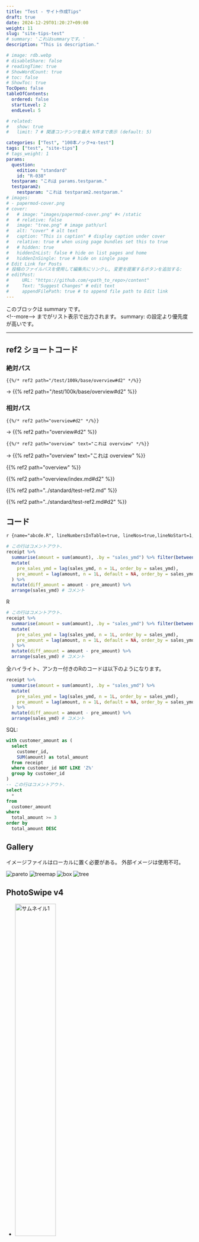```yaml
---
title: "Test - サイト作成Tips"
draft: true
date: 2024-12-29T01:20:27+09:00
weight: 11
slug: "site-tips-test"
# summary: 'これはsummaryです。'
description: "This is description."

# image: rdb.webp
# disableShare: false
# readingTime: true
# ShowWordCount: true
# toc: false
# ShowToc: true
TocOpen: false
tableOfContents:
  ordered: false
  startLevel: 2
  endLevel: 5

# related:
#   show: true
#   limit: 7 # 関連コンテンツを最大 N件まで表示 (default: 5)

categories: ["Test", "100本ノック+α-test"]
tags: ["test", "site-tips"]
# tags_weight: 1
params:
  question:
    edition: "standard"
    id: "R-038"
  testparam: "これは params.testparam."
  testparam2: 
    nestparam: "これは testparam2.nestparam."
# images:
# - papermod-cover.png
# cover:
#   # image: "images/papermod-cover.png" #< /static
#   # relative: false
#   image: "tree.png" # image path/url
#   alt: "cover" # alt text
#   caption: "This is caption" # display caption under cover
#   relative: true # when using page bundles set this to true
#   # hidden: true
#   hiddenInList: false # hide on list pages and home
#   hiddenInSingle: true # hide on single page
# Edit Link for Posts
# 投稿のファイルパスを使用して編集先にリンクし, 変更を提案するボタンを追加する: 
# editPost:
#     URL: "https://github.com/<path_to_repo>/content"
#     Text: "Suggest Changes" # edit text
#     appendFilePath: true # to append file path to Edit link
---
```


このブロックは summary です。  
<!\--more\--> までがリスト表示で出力されます。
summary: の設定より優先度が高いです。

<!--more-->

---

## ref2 ショートコード

### 絶対パス

```go-html-template
{{%/* ref2 path="/test/100k/base/overview#d2" */%}}
```
→ 
{{% ref2 path="/test/100k/base/overview#d2" %}}

### 相対パス

```go-html-template
{{%/* ref2 path="overview#d2" */%}}
```
→ {{% ref2 path="overview#d2" %}}

```go-html-template
{{%/* ref2 path="overview" text="これは overview" */%}}
```
→ {{% ref2 path="overview" text="これは overview" %}}

{{% ref2 path="overview" %}}

{{% ref2 path="overview/index.md#d2" %}}

{{% ref2 path="../standard/test-ref2.md" %}}

{{% ref2 path="../standard/test-ref2.md#d2" %}}

## コード

```md {linenos=false, anchorLineNos=false}
r {name="abcde.R", lineNumbersInTable=true, lineNos=true,lineNoStart=1,hl_lines=[2,"7-8"]}
```

```r {name="abcde.R", lineNumbersInTable=true, lineNos=true,lineNoStart=1,hl_lines=[2,"7-8"]}
# この行はコメントアウト.
receipt %>% 
  summarise(amount = sum(amount), .by = "sales_ymd") %>% filter(between(amount, 120.34, 567.89))
  mutate(
    pre_sales_ymd = lag(sales_ymd, n = 1L, order_by = sales_ymd), 
    pre_amount = lag(amount, n = 1L, default = NA, order_by = sales_ymd)
  ) %>% 
  mutate(diff_amount = amount - pre_amount) %>% 
  arrange(sales_ymd) # コメント
```

R

```r {name="abcde.R", lineNos=false,lineNoStart=1,hl_lines=[2,"7-8"]}
# この行はコメントアウト.
receipt %>% 
  summarise(amount = sum(amount), .by = "sales_ymd") %>% filter(between(amount, 120.34, 567.89))
  mutate(
    pre_sales_ymd = lag(sales_ymd, n = 1L, order_by = sales_ymd), 
    pre_amount = lag(amount, n = 1L, default = NA, order_by = sales_ymd)
  ) %>% 
  mutate(diff_amount = amount - pre_amount) %>% 
  arrange(sales_ymd) # コメント
```

全ハイライト、アンカー付きのRのコードは以下のようになります。

```r {lineNumbersInTable=false,linenos=true,lineNoStart=14,hl_lines=[2,"3-8"],anchorLineNos=true}
receipt %>% 
  summarise(amount = sum(amount), .by = "sales_ymd") %>% 
  mutate(
    pre_sales_ymd = lag(sales_ymd, n = 1L, order_by = sales_ymd), 
    pre_amount = lag(amount, n = 1L, default = NA, order_by = sales_ymd)
  ) %>% 
  mutate(diff_amount = amount - pre_amount) %>% 
  arrange(sales_ymd) # コメント
```

SQL: 
```sql {lineNumbersInTable=true, linenos=true,lineNoStart=1,hl_lines=["2-4","9-12"]}
with customer_amount as (
  select
    customer_id, 
    SUM(amount) as total_amount
  from receipt
  where customer_id NOT LIKE 'Z%'
  group by customer_id
)
-- この行はコメントアウト.
select 
  *
from
  customer_amount
where 
  total_amount >= 3
order by
  total_amount DESC
```

## Gallery

イメージファイルはローカルに置く必要がある。
外部イメージは使用不可。

![pareto](pareto.png) ![treemap](treemap.png) 
![box](box.png) ![tree](tree.png)

## PhotoSwipe v4

<ul class="pswp-gallery gallery-base">
  <li>
  <a href="box.png" data-width="600" data-height="400">
    <img class="gallery-image" src="box.png" width="48%" alt="サムネイル1">
  </a>
  </li>
  <li>
  <a href="tree.png" data-width="400" data-height="300">
    <img class="gallery-image" src="tree.png" width="48%" alt="サムネイル2">
  </a>
  </li>
</ul>

{{% comment %}}
<div class="gallery-base">
  <a href="box.png" data-width="600" data-height="400">
    <img class="gallery-image" src="box.png" alt="サムネイル1">
  </a>
  <a href="tree.png" data-width="400" data-height="300">
    <img class="gallery-image" src="tree.png" alt="サムネイル2">
  </a>
</div>
{{% /comment %}}

## PhotoSwipe v5 (Lightbox)

上述のMarkdownシンタックスを使う！

<div class="pswp-gallery" id="gallery-base">
  <a href="https://cdn.photoswipe.com/photoswipe-demo-images/photos/2/img-2500.jpg" 
    data-pswp-width="1669" 
    data-pswp-height="2500"  
     target="_blank">
    <img src="https://cdn.photoswipe.com/photoswipe-demo-images/photos/2/img-200.jpg" alt="" />
  </a>
  <a href="https://cdn.photoswipe.com/photoswipe-demo-images/photos/7/img-2500.jpg" 
    data-pswp-width="1875" 
    data-pswp-height="2500" 
     target="_blank">
    <img src="https://cdn.photoswipe.com/photoswipe-demo-images/photos/7/img-200.jpg" alt="" />
  </a>
  <a href="https://cdn.photoswipe.com/photoswipe-demo-images/photos/2/img-2500.jpg" 
    data-pswp-width="1669" 
    data-pswp-height="2500"  
     target="_blank">
    <img src="https://cdn.photoswipe.com/photoswipe-demo-images/photos/2/img-200.jpg" alt="" />
  </a>
  <a href="https://cdn.photoswipe.com/photoswipe-demo-images/photos/7/img-2500.jpg" 
    data-pswp-width="1875" 
    data-pswp-height="2500" 
     target="_blank">
    <img src="https://cdn.photoswipe.com/photoswipe-demo-images/photos/7/img-200.jpg" alt="" />
  </a>
</div>

## リスト

- ああああああああああああああ
  - いいいいいいいいいいいいいい
<p>

- うううううううううううううう
  - ええええええええええええええ

- ああああああああああああああ
  - うううううううううううううう
  - ええええええええええええええ

- ああああああああああああああ
- いいいいいいいいいいいいいい
  - うううううううううううううう
  - ええええええええええええええ
    - かかかかかかかかかかかかかか
      - きききききききききききききき

本文本文本文本文本文本文本文本文本文本文本文本文本文本文。

1. ああああああああああああ
   - ああああああああああああああ
   - いいいいいいいいいいいいいい
     - うううううううううううううう
     - ええええええええええええええ
2. いいいいいいいいいいいい
   1. ああああああああああああああああ
   2. いいいいいいいいいいいいいいいい
      - うううううううううううううううううう

本文本文本文本文本文本文本文本文本文本文本文本文本文本文本文。

---

1. [SITE.全ページ](https://gohugo.io/methods/site/allpages/) すべての言語のすべてのページのコレクションを返します。
   - [サイト.ページ](https://gohugo.io/methods/site/pages/)すべてのページのコレクションを返します。
   - [SITE.通常ページ](https://gohugo.io/methods/site/regularpages/)すべての通常ページのコレクションを返します。  
     ノート
     - 最初のレベルのセクションページのコレクションを返します。
     - [サイトセクション](https://gohugo.io/methods/site/sections/)最初のレベルのセクションページのコレクションを返します。
2. デフォルトでは、Hugo はページ コレクションを次のように並べ替えます。
   1.  [重さ](https://gohugo.io/methods/page/weight/)、[日付](https://gohugo.io/methods/page/date/)の降順
   2.  [LinkTitle が](https://gohugo.io/methods/page/linktitle/)[Title](https://gohugo.io/methods/page/title/)に戻る[](https://gohugo.io/methods/page/title/)
   3.  [](https://gohugo.io/methods/page/file/#filename)ページがファイルによってバックアップされている場合は[ファイル名](https://gohugo.io/methods/page/file/#filename)
       - これらのメソッドを使用してページ コレクションを並べ替えます。
       - これらのメソッドを使用してページ コレクションを並べ替えます。  
For example, the base template below calls the [partial](https://gohugo.io/functions/partials/include/) function to include partial templates for the `head`, `header`, and `footer` elements of each page, and it uses the [block](https://gohugo.io/functions/go-template/block/) function to include `home`, `single`, `section`, `taxonomy`, and `term` templates within the `main` element of each page.

## iframe

static/rmd/混雑情報モニター.html

<!-- <iframe src="/tech/rmd/混雑情報モニター.html" width="100%" height="600px"></iframe> -->

<iframe src="/rmd/混雑情報モニター.html" width="100%" height="600px"></iframe>

## 演習問題

### 演習問題一覧の出力

```go-html-template {linenos=false,anchorLineNos=false}
{{</* k100/q-list */>}}
or
{{</* k100/q-list root="../.." sortkey="id" order="asc" */>}}
or
{{</* k100/q-list ed="standard,advanced" root=".." */>}}
```
⬇️
{{< k100/q-list ed="standard,advanced" root="../.." sortkey="id" order="asc" >}}

### 演習問題文の出力

read: /data/100k/questions.yaml

```go-html-template {linenos=false,anchorLineNos=false}
{{</* k100/question */>}} <-- フロントマターから ed, id を取得
{{</* k100/question ed="standard" id="R-040" */>}}
{{</* k100/question ed="advanced" id="A-901" */>}}
```

{{< k100/question >}}

---

{{< k100/question ed="standard" id="R-040" >}}

---

{{< k100/question ed="advanced" id="A-901" >}}

---

通常の文章。

{{% comment %}}
{{< test1 >}}
{{% /comment %}}

## フォントファミリー (font-family)

179 g Q Ii Ll [R & SQL] データサイエンス100本ノック+α.

`179 g Q Ii Ll [R & SQL] データサイエンス100本ノック+α.`

**太字: 179 g Q Ii Ll [R & SQL] データサイエンス100本ノック+α.**

*斜体: 179 g Q Ii Ll [R & SQL] データサイエンス100本ノック+α.*

***太字+斜体: 179 g Q Ii Ll [R & SQL] データサイエンス100本ノック+α.***

## 絵文字

🧑‍💻 👨‍💻 👤 👾 🤖  
📈 📊 🔍 ⌨️ 🖥️ 💻 ⚙️ 🧠 🌐 🚀 🪐  
📁 📂 - フォルダ、リポジトリ  
📝 ✍️ - メモ  
📖 📒 🗒️ - ノート  
📘 📙 📕 📚 - 本  
⚠️ - 警告サイン, 最も一般的な注意や警告を示す絵文字  
❗ - 強い注意や緊急性を示す  
🔑 - 鍵、重要なポイントや核心を象徴します  
✔️ ☑️ ✅ - チェックマーク  
ℹ️ - 情報  
➡️ ⬅️ ⬆️ ⬇️ 👉  
:see_no_evil: :hear_no_evil: :speak_no_evil:

## Font Awesome

サイズなどのスタイル設定 → 
{{< href-target-blank url="https://docs.fontawesome.com/web/style/size" text="font awesome" >}}

Alerts スタイルの参考サイト → 
{{< href-target-blank url="https://sdmxistattoolkit.github.io/mydoc_alerts.html" text="ISTAT Statkit" >}}

<i class="fa-solid fa-circle-info"></i> 
<i class="fa-solid fa-lightbulb"></i>

<div style="text-align: center;">
  <i class="fa-solid fa-circle-info fa-3x" style="color: #0000FF;"></i>
  <div style="margin-top: 0.25em;">infomation</div>
  <p>スタイル設定</p>
</div>

## shortcodes {#shortcodes}

### {{</* shortcode */>}} と {{%/* shortcode */%}} の違い

{{< href-target-blank url="https://gohugo.io/methods/page/rendershortcodes/" text="https://gohugo.io/methods/page/rendershortcodes/" >}}
<br></br>
PAGE.RenderShortcodes は、コンテンツファイル内のショートコードをレンダリングするが、
Markdown は保持されることに注意。

### .Page を使用

```go-html-template {linenos=false,anchorLineNos=false}
{{</* page-title */>}}
```
» {{< page-title >}}

### .Site.Params. を使用

```go-html-template {linenos=false,anchorLineNos=false}
{{</* k100/site/title */>}}
```
➡️ {{< k100/site/title >}}

```go-html-template {linenos=false,anchorLineNos=false}
{{</* k100/site/title "s" */>}}
```
→ {{< k100/site/title "s" >}}

```go-html-template {linenos=false,anchorLineNos=false}
{{</* k100/site/title "a" */>}}
```
→ {{< k100/site/title "a" >}}

```go-html-template {linenos=false,anchorLineNos=false}
{{</* k100/git-url */>}}
```
→ {{< k100/git-url >}}

### 部分テンプレートを使用 (partial)

1. text を渡さない場合はデフォルトが適用される
   ```go-html-template {linenos=false,anchorLineNos=false}
   {{</* k100/afilink-book-amazon */>}}
   ```
   → {{< k100/afilink-book-amazon >}}

2. text を渡す場合
   ```go-html-template {linenos=false,anchorLineNos=false}
   {{</* k100/afilink-book-amazon text="こちら📘" */>}}
   ```
   → {{< k100/afilink-book-amazon text="こちら📘" >}}

### param {#param}

1. huto.yaml -> param.k100site.title

   ```go-html-template {linenos=false,anchorLineNos=false}
   {{</* param k100.site.titleF */>}}  
   ```

   → {{< param k100.site.titleF >}}  

2. content内のparams

   ```go-html-template {linenos=false,anchorLineNos=false}
   {{</* param testparam */>}}
   ```

   → {{< param testparam >}}  

   ```go-html-template {linenos=false,anchorLineNos=false}
   {{</* param testparam2.nestparam */>}}
   ```

   → {{< param testparam2.nestparam >}}

### render-link フック

```md
[github](https://github.com/katsu-ds-lab)
```

→ 
[github](https://github.com/katsu-ds-lab)

```md
[overview-test#d2](../overview-test#d2)
```

→ 
[overview-test#d2](../overview-test#d2)

```md
[overview]({{</* ref "overview#d2" */>}})
```

→ 
[overview]({{< ref "overview#d2" >}})

### href-target-blank

aaaa {{< href-target-blank url="https://github.com/katsu-ds-lab" text="Xxxxxxxxxxxxxxxxxxxxxxxxxxxxxxxxxxxxxxxxxxxxxxxxxxxxxxxxxxxxxxxxxxxxxxxxxxxxxxxxzzzzz" >}} aaaa

```go-html-template {linenos=false,anchorLineNos=false}
{{</* href-target-blank url="https://github.com/katsu-ds-lab" */>}}
```

→ 
{{< href-target-blank url="https://github.com/katsu-ds-lab" >}}

```go-html-template {linenos=false,anchorLineNos=false}
{{</* href-target-blank url="https://..." text="リポジトリ📂" */>}}
```

→ 
{{< href-target-blank url="https://github.com/katsu-ds-lab" text="リポジトリ📂" >}}

```go-html-template {linenos=false,anchorLineNos=false}
{{</* href-target-blank url="https://github.com/katsu-ds-lab"
 class="link2" */>}}
```

→ 
{{< href-target-blank url="https://github.com/katsu-ds-lab" class="link2" >}}

```go-html-template {linenos=false,anchorLineNos=false}
{{</* href-target-blank url="https://github.com/katsu-ds-lab"
 title="About us" */>}}
```

→ 
{{< href-target-blank url="https://github.com/katsu-ds-lab" title="About us" >}}

```md {linenos=false,anchorLineNos=false}
{{</* href-target-blank pre="🔗 " url="https://tech.buty4649.net/entry/2024/04/20/122439" */>}}
```

→ 
{{< href-target-blank pre="🔗 " url="https://tech.buty4649.net/entry/2024/04/20/122439" >}}

```md
{{</* href-target-blank url="../overview" */>}}
```

→ 
{{< href-target-blank url="../overview-test" >}}

```md
{{</* href-target-blank url="http://localhost:1313/tech-blog/test/100k/base/overview-test" */>}}
```

→ 
{{< href-target-blank url="http://localhost:1313/tech-blog/test/100k/base/overview-test" >}}


```md
{{</* href-target-blank url="https://14jcjc.github.io/tech-blog/ds100knocks-alpha/start/" */>}}
```
→ 
{{< href-target-blank url="https://14jcjc.github.io/tech-blog/ds100knocks-alpha/start/" >}}

```md {linenos=false,anchorLineNos=false}
{{</* href-target-blank url="https://tech.buty4649.net/entry/2024/04/20/122439" 
target="_self" */>}}
```

→ 
{{< href-target-blank url="https://tech.buty4649.net/entry/2024/04/20/122439"
 target="_self" >}}

### product\-name

```go-html-template {linenos=false,anchorLineNos=false}
{{</* product-name "ds100kdp" */>}}
```

→ {{< product-name "ds100kdp" >}}

### product\-link

```go-html-template {linenos=false,anchorLineNos=false}
{{</* product-link id="ds100kdp" platform="amazon" */>}}
```

→ 
{{< product-link id="ds100kdp" platform="amazon" >}}

```go-html-template {linenos=false,anchorLineNos=false}
{{</* product-link class="nolink" id="ds100kdp" platform="amazon"
 type="url" text="これは通常のURL" */>}}
```

→ 
{{< product-link class="nolink" id="ds100kdp" platform="amazon" type="url" text="これは通常のURL" >}}

### ref {#ref}

```go-html-template
{{</* ref "overview.md#d2" */>}}    → 絶対URL
{{</* relref "overview.md#d2" */>}} → 相対URL
```

→  
{{% ref "overview.md#d2" %}}  
{{% relref "overview.md#d2" %}}

- overview#bbb へのリンク

  ```md {linenos=false,anchorLineNos=false}
  [overview-BBB はこちら]({{%/* ref "overview#bbb" */%}} "overview-BBB")
  ```

  → [overview-BBB はこちら]({{% ref "overview#bbb" %}} "overview-BBB")

<!-- <p> -->
- overview.md#d2 へのリンク

  ```md {linenos=false,anchorLineNos=false}
   [overview-d2 はこちら]({{%/* ref "overview.md#d2" */%}} "About us")
  ```

  → [overview-d2 はこちら]({{% ref "overview.md#d2" %}} "About us")

  Rendered:

  ```html {lineNos=false}
  <a href="http://example.org/overview/#bbb" title="About us">こちら</a>
  ```

### relref

- overview#d2 へのリンク

  ```md {linenos=false,anchorLineNos=false}
  [overview-d2 はこちら]({{%/* relref "overview#d2" */%}} "About us")
  ```
  → [overview-d2 はこちら]({{% relref "overview#d2" %}} "About us")  
  Rendered:
  ``` html {lineNos=false}
  <a href="overview/#bbb" title="About us">こちら</a>
  ```

- lang="ja"

  ```md {linenos=false,anchorLineNos=false}
  [lang="ja" はこちら]({{%/* relref path="overview" lang="ja" */%}})
  ```

  → [lang="ja" はこちら]({{% relref path="overview" lang="ja" %}})  

### comment {#comment}

```go-html-template {linenos=false,anchorLineNos=false}
{{%/* comment */%}} 
TODO: rewrite the paragraph below. 
{{%/* /comment */%}}
```

{{% comment %}} 
TODO: rewrite the paragraph below. 
{{% /comment %}}

### details

```html {linenos=false,anchorLineNos=false}
{{</* details 
summary="See the details (detailsショートコード)" 
open=false name="name" title="title" */>}} 
This is a **bold** word. 
{{</* /details */>}}
```
⬇️
{{< details 
summary="See the details (detailsショートコード)" 
open=false name="name" title="title" >}} 
This is a **bold** word. 
{{< /details >}}

{{< details 
summary="See the R コード" 
open=true >}}
<br>

```r {name="R"}
df %>% select(aaa)
```

{{< /details >}}

### figure {#figure}

```html {linenos=false,anchorLineNos=false}
{{</* figure 
   src="box.png" 
   alt="代替テキスト" 
   align="center" 
   width="50%" height="50%" 
   link="../overview#bbb" 
   rel="noopener" 
   target="_blank" 
   caption="キャプション" 
   title="Box plot" 
*/>}}
```
👉  
{{< 
figure src="box.png" alt="代替テキスト" align="center" width="50%" height="50%" link="../overview#bbb" rel="noopener" target="_blank" caption="キャプション" title="Box plot" class="myclass"
>}}

### レーティング　(星で示す難易度)

```html {linenos=false,anchorLineNos=false}
{{</* q-rating 3 */>}}  
```

0〜5段階 : 

難易度0: {{< k100/q-rating 0 >}}  
難易度1: {{< k100/q-rating 1 >}}  
{{< k100/q-rating 2 >}}  
難易度3: {{< k100/q-rating 3 >}}  
{{< k100/q-rating 4 >}}  
難易度5: {{< k100/q-rating 5 >}}

### Data sources

read: assets/test/pets.csv

```html {linenos=false,anchorLineNos=false}
{{</* csv-to-table "test/pets.csv" */>}}
```
⬇️  
{{< csv-to-table "test/pets.csv" >}}

## Code block (chroma) {#code-block}

### Code block with ```

#### Rコード {#r}

Rのコードは以下のようになります。

```text
r {lineNumbersInTable=true,lineNoStart=1,hl_lines=[2,"7-8"]}
```

```r {lineNumbersInTable=true,lineNoStart=1,hl_lines=[2,"7-8"]}
receipt %>% 
  summarise(amount = sum(amount), .by = "sales_ymd") %>% 
  mutate(
    pre_sales_ymd = lag(sales_ymd, n = 1L, order_by = sales_ymd), 
    pre_amount = lag(amount, n = 1L, default = NA, order_by = sales_ymd)
  ) %>% 
  mutate(diff_amount = amount - pre_amount) %>% 
  arrange(sales_ymd) # コメント
```

Rのコードは以下のようになります。

```text
r {lineNos=true,lineNumbersInTable=false,lineNoStart=1,hl_lines=[2,"7-8"]}
```

```r {lineNos=true,lineNumbersInTable=false,lineNoStart=1,hl_lines=[2,"7-8"]}
receipt %>% 
  summarise(amount = sum(amount), .by = "sales_ymd") %>% 
  mutate(
    pre_sales_ymd = lag(sales_ymd, n = 1L, order_by = sales_ymd), 
    pre_amount = lag(amount, n = 1L, default = NA, order_by = sales_ymd)
  ) %>% 
  mutate(diff_amount = amount - pre_amount) %>% 
  arrange(sales_ymd) # コメント
```

全ハイライト、アンカー付きのRのコードは以下のようになります。

```r {lineNos=true,lineNumbersInTable=false,lineNoStart=14,hl_lines=[2,"3-8"],anchorLineNos=true}
receipt %>% 
  summarise(amount = sum(amount), .by = "sales_ymd") %>% 
  mutate(
    pre_sales_ymd = lag(sales_ymd, n = 1L, order_by = sales_ymd), 
    pre_amount = lag(amount, n = 1L, default = NA, order_by = sales_ymd)
  ) %>% 
  mutate(diff_amount = amount - pre_amount) %>% 
  arrange(sales_ymd) # コメント
```

Rのコードは上記のようになります。

次はSQLです。

#### SQL

SQLのコードは以下のようになります。

```sql {linenos=true,lineNoStart=1,hl_lines=["9-16"]}
with customer_amount as (
  select
    customer_id, 
    SUM(amount) as total_amount
  from receipt
  where customer_id NOT LIKE 'Z%'
  group by customer_id
)
select 
  *
from
  customer_amount
where 
  total_amount >= (select AVG(total_amount) from customer_amount)
order by
  total_amount DESC
```

次は go-html-template コードです。

#### go-html-template コード

go-html-template のコードは以下のようになります。

```go-html-template {linenos=true,lineNoStart=1,hl_lines=["5-16"]}
<div><p>xxxxxxxxxxxxxxxxxxxxxx</p></div>
{{ if eq .Type "alert" }}
  <blockquote class="alert alert-{{ .AlertType }}">
    <p class="alert-heading">
      {{ transform.Emojify (index $emojis .AlertType) }}
      {{ with .AlertTitle }}
        {{ . }}
      {{ else }}
        {{ or (i18n .AlertType) (title .AlertType) }}
      {{ end }}
    </p>
    {{ .Text }}
  </blockquote>
{{ else }}
  <blockquote>
    {{ .Text }}
  </blockquote>
{{ end }}
```

次は go-text-template コードです。

#### go-text-template コード

go-text-template のコードは以下のようになります。

```go-text-template {linenos=false,anchorLineNos=false}
<div><p>xxxxxxxxxxxxxxxxxxxxxx</p></div>
{{ if eq .Type "alert" }}
  <blockquote class="alert alert-{{ .AlertType }}">
    <p class="alert-heading">
      {{ transform.Emojify (index $emojis .AlertType) }}
      {{ with .AlertTitle }}
        {{ . }}
      {{ else }}
        {{ or (i18n .AlertType) (title .AlertType) }}
      {{ end }}
    </p>
    {{ .Text }}
  </blockquote>
{{ else }}
  <blockquote>
    {{ .Text }}
  </blockquote>
{{ end }}
```

次は yaml です。

#### yaml

```yml {linenos=false}
params:
  assets:
    disableFingerprinting: true
```

次は text です。

#### textコード

```text {linenos=true,lineNoStart=1,hl_lines=["3-4",23], anchorLineNos=true}
100k
├── matome
│   ├── _index.md
│   └── tree.png
├── _index.md
├── advanced
│   ├── _index.md
│   └── ...
├── overview
│   └── index.md
├── setup
│   ├── index.md
│   └── line.png
├── standard
│   ├── _index.md
│   ├── r-003.md
│   └── r-028.md
└── tips
    └── index.md
```

Hugo's internal highlight. ⬇️

### Code block with Hugo's internal highlight shortcode {#code}

Rのコードは以下のようになります。

{{< highlight r "hl_lines=3-8" >}}
receipt %>% 
  summarise(amount = sum(amount), .by = "sales_ymd") %>% 
  mutate(
    pre_sales_ymd = lag(sales_ymd, n = 1L, order_by = sales_ymd), 
    pre_amount = lag(amount, n = 1L, default = NA, order_by = sales_ymd)
  ) %>% 
  mutate(diff_amount = amount - pre_amount) %>% 
  arrange(sales_ymd) # コメント
{{< /highlight >}}

htmlのコードは以下のようになります。

{{< highlight html >}}
{{ range .Pages }}
  <h2><a href="{{ .RelPermalink }}">{{ .LinkTitle }}</a></h2>
{{ end }}
{{< /highlight >}}

go-html-template のコードは以下のようになります。

{{< highlight go-html-template "lineNos=inline, lineNoStart=42" >}}
{{ range .Pages }}
  <h2><a href="{{ .RelPermalink }}">{{ .LinkTitle }}</a></h2>
{{ end }}
{{< /highlight >}}

go-html-template のコードは上記のようになります。

## Markdown

### Markdown attributes

#### paragraph (段落)

```md {lineNos=false}
This is a paragraph.
{class="foo bar" id="baz"}
```
→  
This is a paragraph.
{class="foo bar" id="baz"}

``` {lineNos=false}
This is a paragraph.
{.foo .bar #baz}
```
→  
This is a paragraph.
{.foo .bar #baz}

Rendered: 
```html {lineNos=false}
<p class="foo bar" id="baz">This is a paragraph.</p>
```

#### blockquote {#blockquote}

``` {lineNos=false}
> This is a blockquote.
{class="foo bar"}
```
→ 

> This is a blockquote.
{class="foo bar"}
<!-- {class="foo bar" hidden=hidden} -->

Rendered: 
```html {lineNos=false}
<blockquote class="foo bar">
  <p>This is a blockquote.</p>
</blockquote>
```

### 引用 (\>, \>>)

#### quote

{{< quote author="A famous person" source="The book they wrote" url="https://en.wikipedia.org/wiki/Book">}}
Lorem ipsum dolor sit amet, consectetur adipiscing elit, sed do eiusmod tempor incididunt ut labore et dolore **magna aliqua**. Ut enim ad minim veniam, quis ***nostrud exercitation*** ullamco laboris nisi ut aliquip ex ea commodo consequat.
{{< /quote >}}

{{< quote >}}
[これは ref で作ったリンク]({{< ref "#" >}} "リンク")  
Lorem ipsum dolor sit amet, consectetur adipiscing elit, sed do eiusmod tempor incididunt ut labore et dolore **magna aliqua**. Ut enim ad minim veniam, quis ***nostrud exercitation*** 
{{< /quote >}}

##### code block を含む場合

xxxxxxxxxxxxxxxxxxxxxx

{{< quote >}}
本文本文本文本文本文本文本文本文本文本文本文本文本文本文本文本文本文本文本文本文本文

```r
receipt %>% 
  summarise(amount = sum(amount), .by = "sales_ymd") %>% 
  mutate(
    pre_sales_ymd = lag(sales_ymd, n = 1L, order_by = sales_ymd), 
    pre_amount = lag(amount, n = 1L, default = NA, order_by = sales_ymd)
  ) %>% 
  mutate(diff_amount = amount - pre_amount) %>% 
  arrange(sales_ymd) # コメント
```

本文本文本文本文本文本文本文本文本文本文本文本文本文本文本文本文本文本文本文本文本文
{{< /quote >}}

yyyyyyyyyyyyyyyyyyyyyyyyyyyyyyyyyyyy

#### 出典を明記しない引用

> *ブロック引用符内*でマークダウン構文を使用できることに**注意してください**。

```text
> aaaaaaaaaaaaaaaaaaaaa  
> bbbbbbbbbbbbbbbbbbbbb
>> xxxxxxxxxxxxxxxxxxxxxxxxxxxx
```

→ 

> aaaaaaaaaaaaaaaaaaaaa  
> bbbbbbbbbbbbbbbbbbbbb
>> xxxxxxxxxxxxxxxxxxxxxxxxxxxx

#### 出典を明記した引用

```htm {lineNos=false}
> Don't communicate by sharing memory, share memory by communicating.
>
> — <cite>Rob Pike[^3]</cite>
```
→ 
> Don't communicate by sharing memory, share memory by communicating.
> 
> — <cite>Rob Pike[^3]</cite>

[^3]: The above quote is excerpted from Rob Pike's [talk](https://www.youtube.com/watch?v=PAAkCSZUG1c) during Gopherfest, November 18, 2015.

#### footerを明記した引用

```html {lineNos=false}
> Don't communicate by sharing memory, share memory by communicating.
> <footer>Rob Pike</footer>
```
→ 
> Don't communicate by sharing memory, share memory by communicating.
> <footer>Rob Pike</footer>

### アラート (Alerts) {#alerts}

定義ファイル:
- layouts/_default/_markup/render-blockquote.html
- i18n/ja.yaml
- レイアウトの参考:  
  {{< href-target-blank url="https://tech.buty4649.net/entry/2024/04/20/122439" 
  text="" >}}  
  {{< href-target-blank url="https://github.com/orgs/community/discussions/16925" text="" >}}

```text {lineNos=false}
> [!TIP]
> Helpful advice for doing things better or more easily.
```

この blockquote レンダリング フックは、アラート指定子が存在する場合は多言語アラートをレンダリングする。

> [!NOTE]
> この blockquote レンダリング フックは、アラート指定子が存在する場合は多言語アラートをレンダリングし、
> それ以外の場合は CommonMarkdown の仕様に従って blockquote をレンダリングします。

この blockquote レンダリング フックは、アラート指定子が存在する場合は多言語アラートをレンダリングする。

> [!TIP]
> Helpful advice for doing things better or more easily.

この blockquote レンダリング フックは、アラート指定子が存在する場合は多言語アラートをレンダリングする。

> [!IMPORTANT]
> Key information users need to know to achieve their goal.

この blockquote レンダリング フックは、アラート指定子が存在する場合は多言語アラートをレンダリングする。

> [!WARNING]
> Urgent info that needs immediate user attention to avoid problems.

CAUTION は無し

#### code block を含む場合

> [!NOTE]
> 本文本文本文本文本文本文本文本文本文本文本文本文本文本文本文本文本文本文本文本文本文
> 
> ```r
> receipt %>% 
>   summarise(amount = sum(amount), .by = "sales_ymd") %>% 
>   mutate(
>     pre_sales_ymd = lag(sales_ymd, n = 1L, order_by = sales_ymd), 
>     pre_amount = lag(amount, n = 1L, default = NA, order_by = sales_ymd)
>   ) %>% 
>   mutate(diff_amount = amount - pre_amount) %>% 
>   arrange(sales_ymd) # コメント
> ```
> 
> 本文本文本文本文本文本文本文本文本文本文本文本文本文本文本文本文本文本文本文本文本文

### 注釈

テキスト[^1]  
テキスト[^2]

[^1]: 注釈1の内容

[^2]: 注釈2の内容

### Inline Code

これは `This is Inline Code` です。

### convert CSV to Markdown table

| aaaaaa   | bbbbbb   | cccccc   |
| ---: | :---: | :--- |
| 1   | 2   | 3   |

### convert Markdown table to CSV

aaaaaa,bbbbbb,cccccc  
1,2,3

### エスケープ (\\)

例2： \### aaa  
例1： \`インライン表示されなくなる`  

### 段落

テキストの行間に空白行を残すことで、新しい段落を作成できる.

### 改行

末尾にバックスラッシュ(\\)かスペース2つを含める: \
aaaaaaaaaaaaaaaaaa\
bbbbbbbbbbbbbbbbbbbbbb

### フォント

<pre>これはPlainテキスト。</pre>

```html {linenos=false,anchorLineNos=false}
<font color="Red">カラーテキスト</font>
```
→ <font color="Red">カラーテキスト</font>

\~ or ~~: \
~~打ち消し線~~  
ABC ~打ち消し線~ XYZ  

\*, **, ***: \
*斜体*  
**太字 Igl**  
***太字と斜体 Igl***

<i>このテキストは斜体です</i>
<em>このテキストは強調（斜体）されています</em>

\<ins>: \
これは<ins>下線付きの文章</ins>です。

\<sub> :\
これは下付き<sub>テキスト</sub>です。

\<sup>: \
これは上付き<sup>テキスト</sup>です。

\<mark>: \
Most <mark>salamanders</mark> are nocturnal, and hunt for insects, worms, and other small creatures.

\<kbd>: \
Press <kbd><kbd>CTRL</kbd>+<kbd>ALT</kbd>+<kbd>Delete</kbd></kbd> to end the session.


### タスクリスト

- [x] aaaaaaaaaaaaaaaaa
- [ ] bbbbbbbbbbbbbbbbbb
- [x] cccccccccccccccccccc 


### 記号

...  
<< >>  
'  ‘  ’  "  ”  

--  

### 画像

shortcodes: figure を使う！

``` md
!["画像"](tree.png "サンプル画像")
```

!["画像"](tree.png "サンプル画像")

---

### リスト

リストの前にギャップがある.
1. [SITE.全ページ](https://gohugo.io/methods/site/allpages/) すべての言語のすべてのページのコレクションを返します。
   - [サイト.ページ](https://gohugo.io/methods/site/pages/)すべてのページのコレクションを返します。
   - [SITE.通常ページ](https://gohugo.io/methods/site/regularpages/)すべての通常ページのコレクションを返します。  
     ノート
     - 最初のレベルのセクションページのコレクションを返します。
     - [サイトセクション](https://gohugo.io/methods/site/sections/)最初のレベルのセクションページのコレクションを返します。

2. デフォルトでは、Hugo はページ コレクションを次のように並べ替えます。

   1.  [重さ](https://gohugo.io/methods/page/weight/)、[日付](https://gohugo.io/methods/page/date/)の降順
   2.  [LinkTitle が](https://gohugo.io/methods/page/linktitle/)[Title](https://gohugo.io/methods/page/title/)に戻る[](https://gohugo.io/methods/page/title/)
   3.  [](https://gohugo.io/methods/page/file/#filename)ページがファイルによってバックアップされている場合は[ファイル名](https://gohugo.io/methods/page/file/#filename)
       - これらのメソッドを使用してページ コレクションを並べ替えます。
       - これらのメソッドを使用してページ コレクションを並べ替えます。  
For example, the base template below calls the [partial](https://gohugo.io/functions/partials/include/) function to include partial templates for the `head`, `header`, and `footer` elements of each page, and it uses the [block](https://gohugo.io/functions/go-template/block/) function to include `home`, `single`, `section`, `taxonomy`, and `term` templates within the `main` element of each page.

A home template renders your site’s home page. For a single page site this is the only required template. For example, the home template below inherits the site’s shell from the base template, and renders the home page content with a list of pages.

ショートコードの定義方法に応じて、引数は名前付き、位置指定、またはその両方になりますが、1 回の呼び出しで引数タイプを混在させることはできません。

---

## H2 全角と半角のサイズ比較 (alphabet)

## h2 example

### H3 部分テンプレート

### h3 example

#### H4 部分テンプレート

#### h4 alphabet

ショートコードの定義方法に応じて、引数は名前付き、位置指定、またはその両方になりますが、1 回の呼び出しで引数タイプを混在させることはできません。

##### h5alphabetalphabetalphabetalphabetalphabetalphabet

#### h5 alphabet alphabet alphabetalphabetaaaaaaaaaaaaaaaaaaaaaaaa

##### h5見出し見出し見出し見出し見出し見出し見出し見出し

## H2 見出し2 ショートコード

Hugo は、特定のページのテンプレートを選択する際に、以下にリストされているパラメータを考慮します。テンプレートは、詳細度によって順序付けられています。

### H3 見出し3 埋め込みショートコード

Hugo は、特定のページのテンプレートを選択する際に、以下にリストされているパラメータを考慮します。テンプレートは、詳細度によって順序付けられています。

```go-html-template {linenos=false,anchorLineNos=false}
{{%/* comment */%}} 
TODO: rewrite the paragraph below. 
{{%/* /comment */%}}
```

これは自然なことのはずですが、さまざまなパラメータのバリエーションの具体的な例については、以下の表をご覧ください。

ショートコードの定義方法に応じて、引数は名前付き、位置指定、またはその両方になりますが、1 回の呼び出しで引数タイプを混在させることはできません。

#### H4 見出し4 コンテンツファイル内のシンプルなスニペット

ショートコードの定義方法に応じて、引数は名前付き、位置指定、またはその両方になりますが、1 回の呼び出しで引数タイプを混在させることはできません。名前付き引数の形式は、`name="value"`という形式の HTML の形式をモデルにしています。

#### H4 見出し4 ショートコード

Hugo は、特定のページのテンプレートを選択する際に、以下にリストされている**パラメータ**を考慮します。**テンプレート**は、詳細度によって順序付けられています。

```r {linenos=true,lineNoStart=1,hl_lines=[2,"7-8"]}
receipt %>% 
  summarise(amount = sum(amount), .by = "sales_ymd") %>% 
  mutate(
    pre_sales_ymd = lag(sales_ymd, n = 1L, order_by = sales_ymd), 
    pre_amount = lag(amount, n = 1L, default = NA, order_by = sales_ymd)
  ) %>% 
  mutate(diff_amount = amount - pre_amount) %>% 
  arrange(sales_ymd) # コメント
```

これは自然なことのはずですが、さまざまなパラメータのバリエーションの具体的な例については、以下の表をご覧ください。

##### H5 見出し5

Hugo は、特定のページのテンプレートを選択する際に、以下にリストされているパラメータを考慮します。テンプレートは、詳細度によって順序付けられています。

これは自然なことのはずですが、さまざまなパラメータのバリエーションの具体的な例については、以下の表をご覧ください。

###### H6 見出し6

Hugo は、特定のページのテンプレートを選択する際に、以下にリストされているパラメータを考慮します。

テンプレートは、詳細度によって順序付けられています。これは自然なことのはずですが、さまざまなパラメータのバリエーションの具体的な例については、以下の表をご覧ください。

#### H4 ページセクション

現在のセクション内の通常のページと、直下の子孫セクションのセクション ページのコレクションを返します。

#### H4 PAGE.通常ページ

現在のセクション内の通常のページのコレクションを返します。

#### H4 PAGE.RegularPagesRecursive

現在のセクション内の通常のページと、すべての子孫セクション内の通常のページのコレクションを返します。

## H2 見出し2 セクションには、1つ以上の祖先 (ホームページを含む) と、0個以上の子孫があります

### H3 見出し3 ショートコードは、組み込みテンプレートまたはカスタムテンプレートを呼び出すコンテンツファイル内のシンプルなスニペット

#### H4 見出し4 ショートコードは、組み込みテンプレートまたはカスタムテンプレートを呼び出すコンテンツファイル内のシンプルなスニペット

Hugo は、特定のページのテンプレートを選択する際に、以下にリストされているパラメータを考慮します。テンプレートは、詳細度によって順序付けられています。これは自然なことのはずですが、さまざまなパラメータのバリエーションの具体的な例については、以下の表をご覧ください。

#### alphabet

指定されたページの直下のセクションごとに 1 つずつ、セクション ページのコレクションを返します。

### Mathematics in Markdown

- This is an inline \(a^*=x-b^*\) equation.

- These are block equations:

\[a^*=x-b^*\]

\[ a^*=x-b^* \]

\[
a^*=x-b^*
\]

- These are also block equations:

$$a^*=x-b^*$$

$$ a^*=x-b^* $$

$$
a^*=x-b^*
$$

- aligned

\[
\begin{aligned}
KL(\hat{y} || y) &= \sum_{c=1}^{M}\hat{y}_c \log{\frac{\hat{y}_c}{y_c}} \\
JS(\hat{y} || y) &= \frac{1}{2}(KL(y||\frac{y+\hat{y}}{2}) + KL(\hat{y}||\frac{y+\hat{y}}{2}))
\end{aligned}
\]

-  math contexts の外では$をダブルエスケープする: 

```text {lineNos=false}
A \\$5 bill _saved_ is a \\$5 bill _earned_.
```

→  A \\$5 bill _saved_ is a \\$5 bill _earned_.

- Chemistry

$$C_p[\ce{H2O(l)}] = \pu{75.3 J // mol K}$$

## Diagrams

### GoAT diagrams (ASCII) 

```goat
      .               .                .               .--- 1          .-- 1     / 1
     / \              |                |           .---+            .-+         +
    /   \         .---+---.         .--+--.        |   '--- 2      |   '-- 2   / \ 2
   +     +        |       |        |       |    ---+            ---+          +
  / \   / \     .-+-.   .-+-.     .+.     .+.      |   .--- 3      |   .-- 3   \ / 3
 /   \ /   \    |   |   |   |    |   |   |   |     '---+            '-+         +
 1   2 3   4    1   2   3   4    1   2   3   4         '--- 4          '-- 4     \ 4

```

## shortcodes (SNS)

### twitter

```html {linenos=false,anchorLineNos=false}
{{</* twitter user="0149ph_leonardo" id="807218695550472196" */>}}
```
→ 
{{< twitter user="0149ph_leonardo" id="807218695550472196" >}}

---

### instagram

<!-- https://www.instagram.com/p/CxOWiQNP2MO/ -->
<!-- {{< instagram CxOWiQNP2MO >}} -->

<!-- https://www.instagram.com/p/C9Tq0qdPSTF -->

```html {linenos=false,anchorLineNos=false}
{{</* instagram C9Tq0qdPSTF */>}}
```
→ 
{{< instagram C9Tq0qdPSTF >}}

---

### youtube

```html {linenos=false,anchorLineNos=false}
{{</* youtube id="0RKpf3rK57I" autoplay=false */>}}
```
→ 
{{< youtube id="0RKpf3rK57I" autoplay=false >}}
<!-- https://www.youtube.com/watch?v=0RKpf3rK57I -->

---

### vimeo

```html {linenos=false,anchorLineNos=false}
{{</* vimeo 55073825 */>}}
```
→ 
{{< vimeo 55073825 >}}
<!-- https://vimeo.com/channels/staffpicks/55073825 -->

